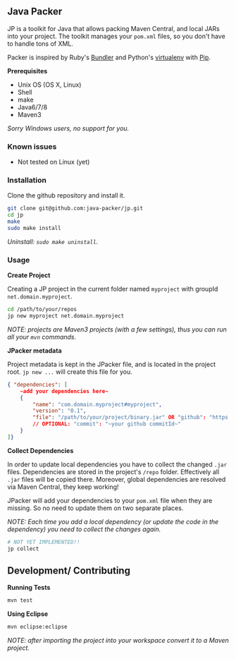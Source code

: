## Java Packer

JP is a toolkit for Java that allows packing Maven Central, and local JARs into your project. The toolkit manages your `pom.xml` files, so you don't have to handle tons of XML.

Packer is inspired by Ruby's [Bundler](http://bundler.io/) and Python's [virtualenv](https://virtualenv.readthedocs.org/en/latest/) with [Pip](https://pip.readthedocs.org/en/latest/).

**Prerequisites**

* Unix OS (OS X, Linux)
* Shell
* make
* Java6/7/8
* Maven3

*Sorry Windows users, no support for you.*


### Known issues

* Not tested on Linux (yet)


### Installation

Clone the github repository and install it.

```bash
git clone git@github.com:java-packer/jp.git
cd jp
make
sudo make install
```

*Uninstall: `sudo make uninstall`.*


### Usage

**Create Project**

Creating a JP project in the current folder named `myproject` with groupId `net.domain.myproject`.

```bash
cd /path/to/your/repos
jp new myproject net.domain.myproject
```

*NOTE: projects are Maven3 projects (with a few settings), thus you can run all your `mvn` commands.*

**JPacker metadata**

Project metadata is kept in the JPacker file, and is located in the project root. `jp new ...` will create this file for you.

```json
{ "dependencies": [
	~add your dependencies here~
	{
		"name": "com.domain.myproject#myproject",
		"version": "0.1",
		"file": "/path/to/your/project/binary.jar" OR "github": "https://github.com/yourname/repo.git"
		// OPTIONAL: "commit": "~your github commitId~"
	}
]}
```

**Collect Dependencies**

In order to update local dependencies you have to collect the changed `.jar` files. Dependencies are stored in the project's `/repo` folder. Effectively all `.jar` files will be copied there. Moreover, global dependencies are resolved via Maven Central, they keep working!

JPacker will add your dependencies to your `pom.xml` file when they are missing. So no need to update them on two separate places.

*NOTE: Each time you add a local dependency (or update the code in the dependency) you need to collect the changes again.*

```bash
# NOT YET IMPLEMENTED!!
jp collect
```


## Development/ Contributing

**Running Tests**

```bash
mvn test
```

**Using Eclipse**

```bash
mvn eclipse:eclipse
```

*NOTE: after importing the project into your workspace convert it to a Maven project.*






